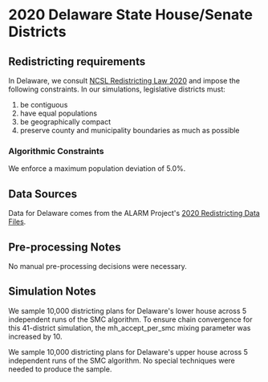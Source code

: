 # 2020 Delaware State House/Senate Districts

## Redistricting requirements
In Delaware, we consult [NCSL Redistricting Law 2020](https://documents.ncsl.org/wwwncsl/Redistricting-Census/Redistricting-Law-2020_NCSL%20FINAL.pdf) and impose the following constraints. In our simulations, legislative districts must:

1. be contiguous
1. have equal populations
1. be geographically compact
1. preserve county and municipality boundaries as much as possible


### Algorithmic Constraints
We enforce a maximum population deviation of 5.0%.

## Data Sources
Data for Delaware comes from the ALARM Project's [2020 Redistricting Data Files](https://alarm-redist.github.io/posts/2021-08-10-census-2020/).

## Pre-processing Notes
No manual pre-processing decisions were necessary.

## Simulation Notes
We sample 10,000 districting plans for Delaware's lower house across 5 independent runs of the SMC algorithm.
To ensure chain convergence for this 41-district simulation, the mh_accept_per_smc mixing parameter was increased by 10.

We sample 10,000 districting plans for Delaware's upper house across 5 independent runs of the SMC algorithm.
No special techniques were needed to produce the sample.
